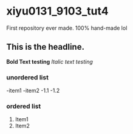 # xiyu0131_9103_tut4
First repository ever made.
100% hand-made lol

## This is the headline.
**Bold Text testing** 
*Italic text testing* 

### unordered list
-item1
-item2
    -1.1
    -1.2

### ordered list
1. Item1
2. Item2